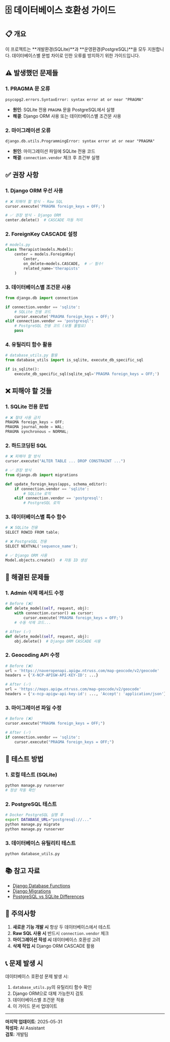 # 🗄️ 데이터베이스 호환성 가이드

## 📋 개요

이 프로젝트는 **개발환경(SQLite)**과 **운영환경(PostgreSQL)**을 모두 지원합니다.
데이터베이스별 문법 차이로 인한 오류를 방지하기 위한 가이드입니다.

## ⚠️ 발생했던 문제들

### 1. **PRAGMA 문 오류** 
```
psycopg2.errors.SyntaxError: syntax error at or near "PRAGMA"
```
- **원인**: SQLite 전용 `PRAGMA` 문을 PostgreSQL에서 실행
- **해결**: Django ORM 사용 또는 데이터베이스별 조건문 사용

### 2. **마이그레이션 오류**
```
django.db.utils.ProgrammingError: syntax error at or near "PRAGMA"
```
- **원인**: 마이그레이션 파일에 SQLite 전용 코드
- **해결**: `connection.vendor` 체크 후 조건부 실행

## ✅ 권장 사항

### 1. **Django ORM 우선 사용**
```python
# ❌ 피해야 할 방식 - Raw SQL
cursor.execute('PRAGMA foreign_keys = OFF;')

# ✅ 권장 방식 - Django ORM
center.delete()  # CASCADE 자동 처리
```

### 2. **ForeignKey CASCADE 설정**
```python
# models.py
class Therapist(models.Model):
    center = models.ForeignKey(
        Center, 
        on_delete=models.CASCADE,  # ✅ 필수!
        related_name='therapists'
    )
```

### 3. **데이터베이스별 조건문 사용**
```python
from django.db import connection

if connection.vendor == 'sqlite':
    # SQLite 전용 코드
    cursor.execute('PRAGMA foreign_keys = OFF;')
elif connection.vendor == 'postgresql':
    # PostgreSQL 전용 코드 (보통 불필요)
    pass
```

### 4. **유틸리티 함수 활용**
```python
# database_utils.py 활용
from database_utils import is_sqlite, execute_db_specific_sql

if is_sqlite():
    execute_db_specific_sql(sqlite_sql='PRAGMA foreign_keys = OFF;')
```

## ❌ 피해야 할 것들

### 1. **SQLite 전용 문법**
```python
# ❌ 절대 사용 금지
PRAGMA foreign_keys = OFF;
PRAGMA journal_mode = WAL;
PRAGMA synchronous = NORMAL;
```

### 2. **하드코딩된 SQL**
```python
# ❌ 피해야 할 방식
cursor.execute("ALTER TABLE ... DROP CONSTRAINT ...")

# ✅ 권장 방식
from django.db import migrations

def update_foreign_keys(apps, schema_editor):
    if connection.vendor == 'sqlite':
        # SQLite 로직
    elif connection.vendor == 'postgresql':
        # PostgreSQL 로직
```

### 3. **데이터베이스별 특수 함수**
```python
# ❌ SQLite 전용
SELECT ROWID FROM table;

# ❌ PostgreSQL 전용  
SELECT NEXTVAL('sequence_name');

# ✅ Django ORM 사용
Model.objects.create()  # 자동 ID 생성
```

## 🔧 해결된 문제들

### 1. **Admin 삭제 메서드 수정**
```python
# Before (❌)
def delete_model(self, request, obj):
    with connection.cursor() as cursor:
        cursor.execute('PRAGMA foreign_keys = OFF;')
    # 수동 삭제 코드...

# After (✅)  
def delete_model(self, request, obj):
    obj.delete()  # Django ORM CASCADE 사용
```

### 2. **Geocoding API 수정**
```python
# Before (❌)
url = 'https://naveropenapi.apigw.ntruss.com/map-geocode/v2/geocode'
headers = {'X-NCP-APIGW-API-KEY-ID': ...}

# After (✅)
url = 'https://maps.apigw.ntruss.com/map-geocode/v2/geocode'  
headers = {'x-ncp-apigw-api-key-id': ..., 'Accept': 'application/json'}
```

### 3. **마이그레이션 파일 수정**
```python
# Before (❌)
cursor.execute("PRAGMA foreign_keys = OFF;")

# After (✅)
if connection.vendor == 'sqlite':
    cursor.execute("PRAGMA foreign_keys = OFF;")
```

## 🧪 테스트 방법

### 1. **로컬 테스트 (SQLite)**
```bash
python manage.py runserver
# 정상 작동 확인
```

### 2. **PostgreSQL 테스트**
```bash
# Docker PostgreSQL 실행 후
export DATABASE_URL="postgresql://..."
python manage.py migrate
python manage.py runserver
```

### 3. **데이터베이스 유틸리티 테스트**
```bash
python database_utils.py
```

## 📚 참고 자료

- [Django Database Functions](https://docs.djangoproject.com/en/stable/ref/models/database-functions/)
- [Django Migrations](https://docs.djangoproject.com/en/stable/topics/migrations/)
- [PostgreSQL vs SQLite Differences](https://www.postgresql.org/docs/current/sql.html)

## 🚨 주의사항

1. **새로운 기능 개발 시** 항상 두 데이터베이스에서 테스트
2. **Raw SQL 사용 시** 반드시 `connection.vendor` 체크
3. **마이그레이션 작성 시** 데이터베이스 호환성 고려
4. **삭제 작업 시** Django ORM CASCADE 활용

## 📞 문제 발생 시

데이터베이스 호환성 문제 발생 시:

1. `database_utils.py`의 유틸리티 함수 확인
2. Django ORM으로 대체 가능한지 검토  
3. 데이터베이스별 조건문 적용
4. 이 가이드 문서 업데이트

---

**마지막 업데이트**: 2025-05-31  
**작성자**: AI Assistant  
**검토**: 개발팀 